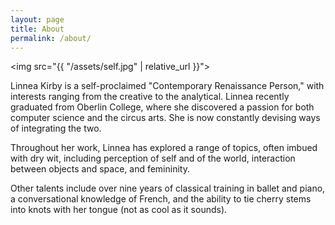 ```yaml
---
layout: page
title: About
permalink: /about/
---
```


<img src="{{ "/assets/self.jpg" | relative_url }}">

<p>Linnea Kirby is a self-proclaimed "Contemporary Renaissance Person," with interests ranging from the creative to the analytical. Linnea recently graduated from Oberlin College, where she discovered a passion for both computer science and the circus arts. She is now constantly devising ways of integrating the two.</p>

<p>Throughout her work, Linnea has explored a range of topics, often imbued with dry wit, including perception of self and of the world, interaction between objects and space, and femininity.</p>

<p>Other talents include over nine years of classical training in ballet and piano, a conversational knowledge of French, and the ability to tie cherry stems into knots with her tongue (not as cool as it sounds).</p>
